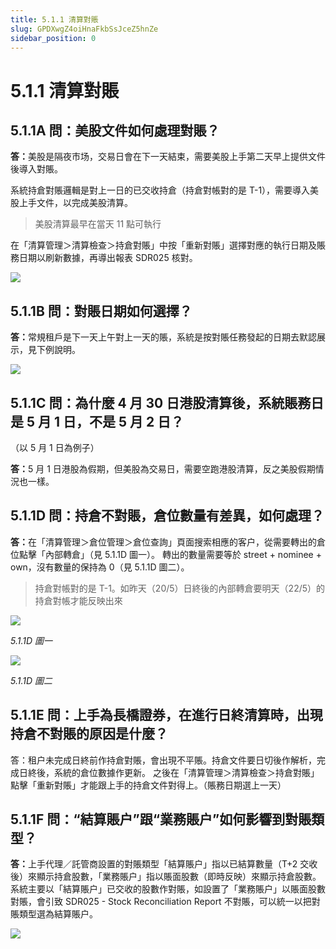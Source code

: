 ```yaml
---
title: 5.1.1 清算對賬
slug: GPDXwgZ4oiHnaFkbSsJceZ5hnZe
sidebar_position: 0
---
```



# 5.1.1 清算對賬

## 5.1.1A 問：美股文件如何處理對賬？ 

<b>答：</b>美股是隔夜市场，交易日會在下一天結束，需要美股上手第二天早上提供文件後導入對賬。

系統持倉對賬邏輯是對上一日的已交收持倉（持倉對帳對的是 T-1），需要導入美股上手文件，以完成美股清算。

> 美股清算最早在當天 11 點可執行

在「清算管理＞清算檢查＞持倉對賬」中按「重新對賬」選擇對應的執行日期及賬務日期以刷新數據，再導出報表 SDR025 核對。

<img src="/assets/D7bhbYS7YofPIpxIfjUcN55bnhg.png" src-width="2398" src-height="1188" align="center"/>

## 5.1.1B 問：對賬日期如何選擇？

<b>答：</b>常規租戶是下一天上午對上一天的賬，系統是按對賬任務發起的日期去默認展示，見下例說明。

<img src="/assets/XiuobUlooo6wPzx2iAicxL60n7d.png" src-width="1466" src-height="972" align="center"/>

## 5.1.1C 問：為什麼 4 月 30 日港股清算後，系統賬務日是 5 月 1 日，不是 5 月 2 日？
（以 5 月 1 日為例子）

<b>答：</b>5 月 1 日港股為假期，但美股為交易日，需要空跑港股清算，反之美股假期情況也一樣。

## 5.1.1D 問：持倉不對賬，倉位數量有差異，如何處理？

<b>答：</b>在「清算管理＞倉位管理＞倉位查詢」頁面搜索相應的客户，從需要轉出的倉位點擊「內部轉倉」（見 5.1.1D 圖一）。
轉出的數量需要等於 street + nominee + own，沒有數量的保持為 0（見 5.1.1D 圖二）。

> 持倉對帳對的是 T-1。如昨天（20/5）日終後的內部轉倉要明天（22/5）的持倉對帳才能反映出來

<img src="/assets/OH63bYXz6oUY8mxZA3pc7LKAnFf.png" src-width="2500" src-height="1136" align="center"/>

<em>5.1.1D 圖一</em>

<img src="/assets/WQBWb9Wepoowi2xd3YMcUH1Wndh.png" src-width="1188" src-height="805" align="center"/>

<em>5.1.1D 圖二</em>

## 5.1.1E 問：上手為長橋證券，在進行日終清算時，出現持倉不對賬的原因是什麼？

答：租户未完成日終前作持倉對賬，會出現不平賬。持倉文件要日切後作解析，完成日終後，系統的倉位數據作更新。
之後在「清算管理＞清算檢查＞持倉對賬」點擊「重新對賬」才能跟上手的持倉文件對得上。（賬務日期選上一天）


## 5.1.1F 問：“結算賬户”跟“業務賬户”如何影響到對賬類型？

<b>答：</b>上手代理／託管商設置的對賬類型「結算賬户」指以已結算數量（T+2 交收後）來顯示持倉股數，「業務賬户」指以賬面股數（即時反映）來顯示持倉股數。
系統主要以「結算賬户」已交收的股數作對賬，如設置了「業務賬户」以賬面股數對賬，會引致 SDR025 - Stock Reconciliation Report 不對賬，可以統一以把對賬類型選為結算賬户。

<img src="/assets/YQaWbAwU7ol2QVxP8FgcmbcZnlg.png" src-width="2672" src-height="1404" align="center"/>

